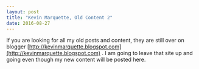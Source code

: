 ```yaml
---
layout: post
title: "Kevin Marquette, Old Content 2"
date: 2016-08-27
---
```


If you are looking for all my old posts and content, they are still over on blogger [http://kevinmarquette.blogspot.com](http://kevinmarquette.blogspot.com) . I am going to leave that site up and going even though my new content will be posted here.

